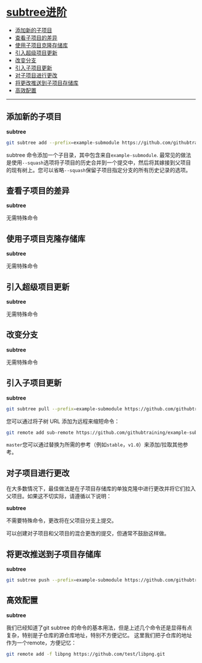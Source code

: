 # [subtree进阶](https://training.github.com/downloads/submodule-vs-subtree-cheat-sheet/)

-   [添加新的子项目](#添加新的子项目)
-   [查看子项目的差异](#查看子项目的差异)
-   [使用子项目克隆存储库](#使用子项目克隆存储库)
-   [引入超级项目更新](#引入超级项目更新)
-   [改变分支](#改变分支)
-   [引入子项目更新](#引入子项目更新)
-   [对子项目进行更改](#对子项目进行更改)
-   [将更改推送到子项目存储库](#将更改推送到子项目存储库)
-   [高效配置](#高效配置)

------

## 添加新的子项目

**subtree**

```bash
git subtree add --prefix=example-submodule https://github.com/githubtraining/example-submodule master --squash
```

subtree 命令添加一个子目录，其中包含来自`example-submodule`. 最常见的做法是使用`--squash`选项将子项目的历史合并到一个提交中，然后将其嫁接到父项目的现有树上。您可以省略`--squash`保留子项目指定分支的所有历史记录的选项。

## 查看子项目的差异

**subtree**

无需特殊命令

## 使用子项目克隆存储库

**subtree**

无需特殊命令

## 引入超级项目更新

**subtree**

无需特殊命令

## 改变分支

**subtree**

无需特殊命令

## 引入子项目更新

**subtree**

```bash
git subtree pull --prefix=example-submodule https://github.com/githubtraining/example-submodule master --squash
```

您可以通过将子树 URL 添加为远程来缩短命令：

```bash
git remote add sub-remote https://github.com/githubtraining/example-submodule.git
```

`master`您可以通过替换为所需的参考（例如`stable`，`v1.0`）来添加/拉取其他参考。

## 对子项目进行更改

在大多数情况下，最佳做法是在子项目存储库的单独克隆中进行更改并将它们拉入父项目。如果这不切实际，请遵循以下说明：

**subtree**

不需要特殊命令，更改将在父项目分支上提交。

可以创建对子项目和父项目的混合更改的提交，但通常不鼓励这样做。

## 将更改推送到子项目存储库

**subtree**

```bash
git subtree push --prefix=example-submodule https://github.com/githubtraining/example-submodule master
```

## 高效配置

**subtree**

我们已经知道了git subtree 的命令的基本用法，但是上述几个命令还是显得有点复杂，特别是子仓库的源仓库地址，特别不方便记忆。
这里我们把子仓库的地址作为一个remote，方便记忆：

```bash
git remote add -f libpng https://github.com/test/libpng.git
```

